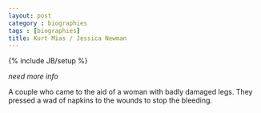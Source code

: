 ```yaml
---
layout: post
category : biographies
tags : [biographies]
title: Kurt Mias / Jessica Newman
---
```

{% include JB/setup %}

*need more info*

A couple who came to the aid of a woman with badly damaged legs.  They pressed a wad of napkins to the wounds to stop the bleeding.

